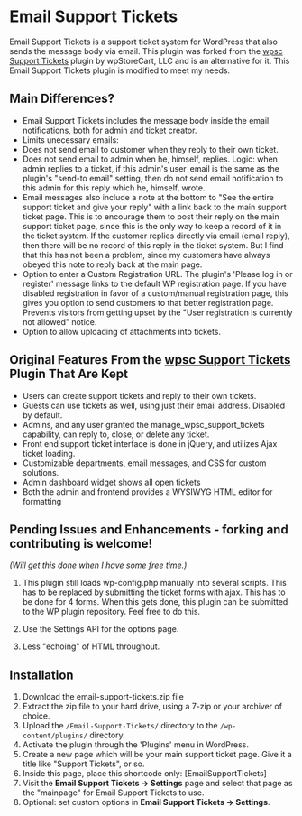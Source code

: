 Email Support Tickets
=====================

Email Support Tickets is a support ticket system for WordPress that also sends the message body via email. This plugin was forked from  the [wpsc Support Tickets](http://wordpress.org/plugins/wpsc-support-tickets/) plugin by wpStoreCart, LLC and is an alternative for it. This Email Support Tickets plugin is modified to meet my needs.

Main Differences?
-----------------

 * Email Support Tickets includes the message body inside the email notifications, both for admin and ticket creator.
 * Limits unecessary emails:
  * Does not send email to customer when they reply to their own ticket. 
  * Does not send email to admin when he, himself, replies. Logic: when admin replies to a ticket, if this admin's user_email is the same as the plugin's "send-to email" setting, then do not send email notification to this admin for this reply which he, himself, wrote. 
 * Email messages also include a note at the bottom to "See the entire support ticket and give your reply" with a link back to the main support ticket page. This is to encourage them to post their reply on the main support ticket page, since this is the only way to keep a record of it in the ticket system. If the customer replies directly via email (email reply), then there will be no record of this reply in the ticket system. But I find that this has not been a problem, since my customers have always obeyed this note to reply back at the main page.
 * Option to enter a Custom Registration URL. The plugin's 'Please log in or register' message links to the default WP registration page. If you have disabled registration in favor of a custom/manual registration page, this gives you option to send customers to that better registration page. Prevents visitors from getting upset by the "User registration is currently not allowed" notice.
 * Option to allow uploading of attachments into tickets.



Original Features From the [wpsc Support Tickets](http://wordpress.org/plugins/wpsc-support-tickets/) Plugin That Are Kept
--------------------------------------------------------------------------------------------------------------------------

 * Users can create support tickets and reply to their own tickets.
 * Guests can use tickets as well, using just their email address. Disabled by default.
 * Admins, and any user granted the manage_wpsc_support_tickets capability, can reply to, close, or delete any ticket.
 * Front end support ticket interface is done in jQuery, and utilizes Ajax ticket loading.
 * Customizable departments, email messages, and CSS for custom solutions.
 * Admin dashboard widget shows all open tickets
 * Both the admin and frontend provides a WYSIWYG HTML editor for formatting


Pending Issues and Enhancements - forking and contributing is welcome!
----------------------------------------------------------------------

*(Will get this done when I have some free time.)*


1.  This plugin still loads wp-config.php manually into several scripts. This has to be replaced by submitting the ticket forms with ajax. This has to be done for 4 forms. When this gets done, this plugin can be submitted to the WP plugin repository. Feel free to do this.

2.  Use the Settings API for the options page.

3.  Less "echoing" of HTML throughout.


Installation
------------

1. Download the email-support-tickets.zip file
2. Extract the zip file to your hard drive, using a 7-zip or your archiver of choice.
3. Upload the `/Email-Support-Tickets/` directory to the `/wp-content/plugins/` directory.
4. Activate the plugin through the 'Plugins' menu in WordPress.
5. Create a new page which will be your main support ticket page. Give it a title like "Support Tickets", or so.
6. Inside this page, place this shortcode only: [EmailSupportTickets]
7. Visit the **Email Support Tickets -> Settings** page and select that page as the "mainpage" for Email Support Tickets to use.
8. Optional: set custom options in **Email Support Tickets -> Settings**.
